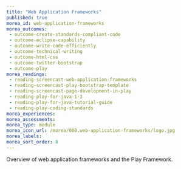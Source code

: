 ```yaml
---
title: "Web Application Frameworks"
published: true
morea_id: web-application-frameworks
morea_outcomes:
 - outcome-create-standards-compliant-code
 - outcome-eclipse-capability
 - outcome-write-code-efficiently
 - outcome-technical-writing
 - outcome-html-css
 - outcome-twitter-bootstrap
 - outcome-play
morea_readings:
 - reading-screencast-web-application-frameworks
 - reading-screencast-play-bootstrap-template
 - reading-screencast-page-development-in-play
 - reading-play-for-java-1-3
 - reading-play-for-java-tutorial-guide
 - reading-play-coding-standards
morea_experiences:
morea_assessments:
morea_type: module
morea_icon_url: /morea/080.web-application-frameworks/logo.jpg
morea_labels:
morea_sort_order: 8
---
```


Overview of web application frameworks and the Play Framework.




